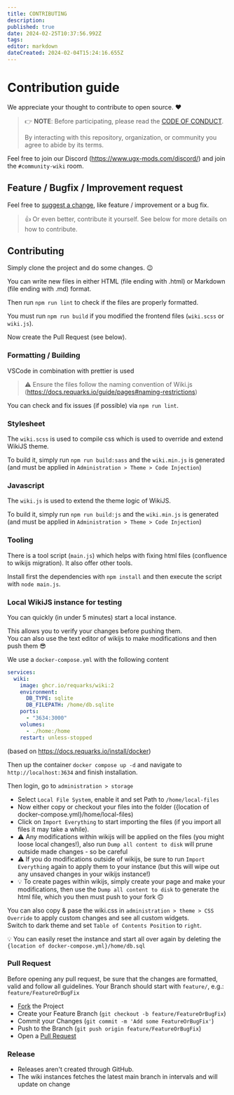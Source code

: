 ```yaml
---
title: CONTRIBUTING
description: 
published: true
date: 2024-02-25T10:37:56.992Z
tags: 
editor: markdown
dateCreated: 2024-02-04T15:24:16.655Z
---
```


# Contribution guide

We appreciate your thought to contribute to open source. :heart:

> 👉 **NOTE**: Before participating, please read the [CODE OF CONDUCT](/CODE_OF_CONDUCT).
>
> By interacting with this repository, organization, or community you agree to abide by its terms.

Feel free to join our Discord (https://www.ugx-mods.com/discord/) and join the `#community-wiki` room.

## Feature / Bugfix / Improvement request

Feel free to [suggest a change](/issues/new), like feature / improvement or a bug fix.

> 👍 Or even better, contribute it yourself. See below for more details on how to contribute.

## Contributing

Simply clone the project and do some changes. :wink:

You can write new files in either HTML (file ending with .html) or Markdown (file ending with .md) format.

Then run `npm run lint` to check if the files are properly formatted.

You must run `npm run build` if you modified the frontend files (`wiki.scss` or `wiki.js`).

Now create the Pull Request (see below).

### Formatting / Building

VSCode in combination with prettier is used

> ⚠️ Ensure the files follow the naming convention of Wiki.js (https://docs.requarks.io/guide/pages#naming-restrictions)

You can check and fix issues (if possible) via `npm run lint`.

### Stylesheet

The `wiki.scss` is used to compile css which is used  to override and extend WikiJS theme.

To build it, simply run `npm run build:sass` and the `wiki.min.js` is generated (and must be applied in `Administration > Theme > Code Injection`)

### Javascript

The `wiki.js` is used to extend the theme logic of WikiJS.

To build it, simply run `npm run build:js` and the `wiki.min.js` is generated (and must be applied in `Administration > Theme > Code Injection`)

### Tooling

There is a tool script (`main.js`) which helps with fixing html files (confluence to wikijs migration). It also offer other tools.

Install first the dependencies with `npm install` and then execute the script with `node main.js`.

### Local WikiJS instance for testing

You can quickly (in under 5 minutes) start a local instance.

This allows you to verify your changes before pushing them.<br>
You can also use the text editor of wikijs to make modifications and then push them 😎

We use a `docker-compose.yml` with the following content

```yml
services:
  wiki:
    image: ghcr.io/requarks/wiki:2
    environment:
      DB_TYPE: sqlite
      DB_FILEPATH: /home/db.sqlite
    ports:
      - "3634:3000"
    volumes:
      - ./home:/home
    restart: unless-stopped
```
(based on https://docs.requarks.io/install/docker)

Then up the container `docker compose up -d` and navigate to `http://localhost:3634` and finish installation.

Then login, go to `administration > storage`

- Select `Local File System`, enable it and set Path to `/home/local-files`
- Now either copy or checkout your files into the folder ({location of docker-compose.yml}/home/local-files)
- Click on `Import Everything` to start importing the files (if you import all files it may take a while).
- ⚠️ Any modifications within wikijs will be applied on the files (you might loose local changes!), also run `Dump all content to disk` will prune outside made changes - so be careful 
- ⚠️ If you do modifications outside of wikijs, be sure to run `Import Everything` again to apply them to your instance (but this will wipe out any unsaved changes in your wikijs instance!)
- 💡 To create pages within wikijs, simply create your page and make your modifications, then use the `Dump all content to disk` to generate the html file, which you then must push to your fork 🙃

You can also copy & pase the wiki.css in `administration > theme > CSS Override` to apply custom changes and see all custom widgets.<br>
Switch to dark theme and set `Table of Contents Position` to `right`. 

💡 You can easily reset the instance and start all over again by deleting the `{location of docker-compose.yml}/home/db.sql`

### Pull Request

Before opening any pull request, be sure that the changes are formatted, valid and follow all guidelines.
Your Branch should start with `feature/`, e.g.: `feature/FeatureOrBugFix`

- [Fork](/fork) the Project
- Create your Feature Branch (`git checkout -b feature/FeatureOrBugFix`)
- Commit your Changes (`git commit -m 'Add some FeatureOrBugFix'`)
- Push to the Branch (`git push origin feature/FeatureOrBugFix`)
- Open a [Pull Request](/compare)

### Release

- Releases aren't created through GitHub.
- The wiki instances fetches the latest main branch in intervals and will update on change
